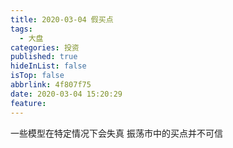 ```yaml
---
title: 2020-03-04 假买点
tags:
  - 大盘
categories: 投资
published: true
hideInList: false
isTop: false
abbrlink: 4f807f75
date: 2020-03-04 15:20:29
feature:
---
```

一些模型在特定情况下会失真
振荡市中的买点并不可信
<!-- more -->
